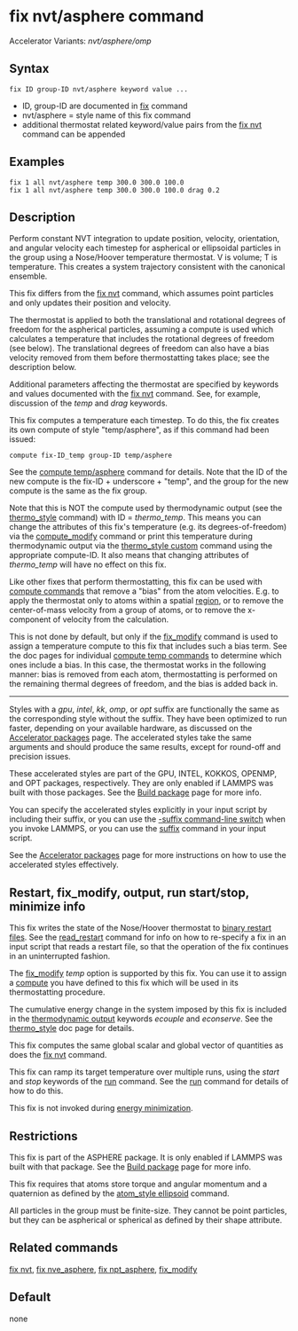 # fix nvt/asphere command

Accelerator Variants: *nvt/asphere/omp*

## Syntax

    fix ID group-ID nvt/asphere keyword value ...

-   ID, group-ID are documented in [fix](fix) command
-   nvt/asphere = style name of this fix command
-   additional thermostat related keyword/value pairs from the [fix
    nvt](fix_nh) command can be appended

## Examples

``` LAMMPS
fix 1 all nvt/asphere temp 300.0 300.0 100.0
fix 1 all nvt/asphere temp 300.0 300.0 100.0 drag 0.2
```

## Description

Perform constant NVT integration to update position, velocity,
orientation, and angular velocity each timestep for aspherical or
ellipsoidal particles in the group using a Nose/Hoover temperature
thermostat. V is volume; T is temperature. This creates a system
trajectory consistent with the canonical ensemble.

This fix differs from the [fix nvt](fix_nh) command, which assumes point
particles and only updates their position and velocity.

The thermostat is applied to both the translational and rotational
degrees of freedom for the aspherical particles, assuming a compute is
used which calculates a temperature that includes the rotational degrees
of freedom (see below). The translational degrees of freedom can also
have a bias velocity removed from them before thermostatting takes
place; see the description below.

Additional parameters affecting the thermostat are specified by keywords
and values documented with the [fix nvt](fix_nh) command. See, for
example, discussion of the *temp* and *drag* keywords.

This fix computes a temperature each timestep. To do this, the fix
creates its own compute of style \"temp/asphere\", as if this command
had been issued:

``` LAMMPS
compute fix-ID_temp group-ID temp/asphere
```

See the [compute temp/asphere](compute_temp_asphere) command for
details. Note that the ID of the new compute is the fix-ID +
underscore + \"temp\", and the group for the new compute is the same as
the fix group.

Note that this is NOT the compute used by thermodynamic output (see the
[thermo_style](thermo_style) command) with ID = *thermo_temp*. This
means you can change the attributes of this fix\'s temperature (e.g. its
degrees-of-freedom) via the [compute_modify](compute_modify) command or
print this temperature during thermodynamic output via the [thermo_style
custom](thermo_style) command using the appropriate compute-ID. It also
means that changing attributes of *thermo_temp* will have no effect on
this fix.

Like other fixes that perform thermostatting, this fix can be used with
[compute commands](compute) that remove a \"bias\" from the atom
velocities. E.g. to apply the thermostat only to atoms within a spatial
[region](region), or to remove the center-of-mass velocity from a group
of atoms, or to remove the x-component of velocity from the calculation.

This is not done by default, but only if the [fix_modify](fix_modify)
command is used to assign a temperature compute to this fix that
includes such a bias term. See the doc pages for individual [compute
temp commands](compute) to determine which ones include a bias. In this
case, the thermostat works in the following manner: bias is removed from
each atom, thermostatting is performed on the remaining thermal degrees
of freedom, and the bias is added back in.

------------------------------------------------------------------------

Styles with a *gpu*, *intel*, *kk*, *omp*, or *opt* suffix are
functionally the same as the corresponding style without the suffix.
They have been optimized to run faster, depending on your available
hardware, as discussed on the [Accelerator packages](Speed_packages)
page. The accelerated styles take the same arguments and should produce
the same results, except for round-off and precision issues.

These accelerated styles are part of the GPU, INTEL, KOKKOS, OPENMP, and
OPT packages, respectively. They are only enabled if LAMMPS was built
with those packages. See the [Build package](Build_package) page for
more info.

You can specify the accelerated styles explicitly in your input script
by including their suffix, or you can use the [-suffix command-line
switch](Run_options) when you invoke LAMMPS, or you can use the
[suffix](suffix) command in your input script.

See the [Accelerator packages](Speed_packages) page for more
instructions on how to use the accelerated styles effectively.

## Restart, fix_modify, output, run start/stop, minimize info

This fix writes the state of the Nose/Hoover thermostat to [binary
restart files](restart). See the [read_restart](read_restart) command
for info on how to re-specify a fix in an input script that reads a
restart file, so that the operation of the fix continues in an
uninterrupted fashion.

The [fix_modify](fix_modify) *temp* option is supported by this fix. You
can use it to assign a [compute](compute) you have defined to this fix
which will be used in its thermostatting procedure.

The cumulative energy change in the system imposed by this fix is
included in the [thermodynamic output](thermo_style) keywords *ecouple*
and *econserve*. See the [thermo_style](thermo_style) doc page for
details.

This fix computes the same global scalar and global vector of quantities
as does the [fix nvt](fix_nh) command.

This fix can ramp its target temperature over multiple runs, using the
*start* and *stop* keywords of the [run](run) command. See the
[run](run) command for details of how to do this.

This fix is not invoked during [energy minimization](minimize).

## Restrictions

This fix is part of the ASPHERE package. It is only enabled if LAMMPS
was built with that package. See the [Build package](Build_package) page
for more info.

This fix requires that atoms store torque and angular momentum and a
quaternion as defined by the [atom_style ellipsoid](atom_style) command.

All particles in the group must be finite-size. They cannot be point
particles, but they can be aspherical or spherical as defined by their
shape attribute.

## Related commands

[fix nvt](fix_nh), [fix nve_asphere](fix_nve_asphere), [fix
npt_asphere](fix_npt_asphere), [fix_modify](fix_modify)

## Default

none
